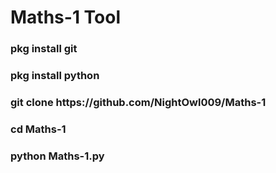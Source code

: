 <h1>Maths-1 Tool</h>
                   <h3>pkg install git</h3>
                   <h3>pkg install python</h3>
                   <h3>git clone https://github.com/NightOwl009/Maths-1</h3>
                   <h3>cd Maths-1</h3>
                   <h3>python Maths-1.py</h3>
                  
